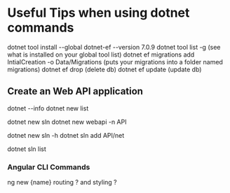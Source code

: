 # Useful Tips when using dotnet commands

dotnet tool install --global dotnet-ef --version 7.0.9
dotnet tool list -g (see what is installed on your global tool list)
dotnet ef migrations add IntialCreation -o Data/Migrations (puts your migrations into a folder named migrations)
dotnet ef drop (delete db)
dotnet ef update (update db)

## Create an Web API application

dotnet --info
dotnet new list

dotnet new sln
dotnet new webapi -n API

dotnet new sln -h
dotnet sln add API/net 

dotnet sln list

### Angular CLI Commands
  

  ng new {name} routing ? and styling ?

  